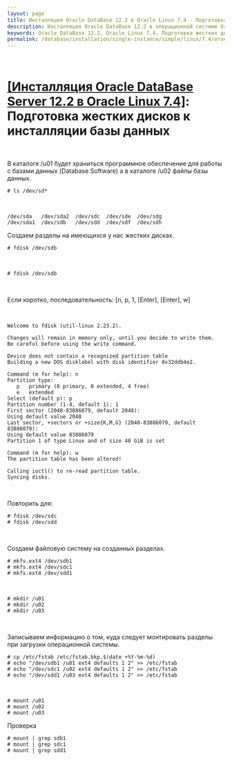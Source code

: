 ```yaml
---
layout: page
title: Инсталляция Oracle DataBase 12.2 в Oracle Linux 7.4 - Подготовка жестких дисков к инсталляции базы данных
description: Инсталляция Oracle DataBase 12.2 в операционной системе Oracle Linux 7.4 - Подготовка жестких дисков к инсталляции базы данных
keywords: Oracle DataBase 12.2, Oracle Linux 7.4, Подготовка жестких дисков
permalink: /database/installation/single-instance/simple/linux/7.4/oracle/12.2/prepare-hdd-to-install-oracle/
---
```


<br/>

# <a href="/database/installation/single-instance/simple/linux/7.4/oracle/12.2/">[Инсталляция Oracle DataBase Server 12.2 в Oracle Linux 7.4]</a>: Подготовка жестких дисков к инсталляции базы данных

<br/>

В каталоге /u01 будет храниться программное обеспечение для работы с базами данных (Database Software) а в каталоге /u02 файлы базы данных.

    # ls /dev/sd*

<br/>

    /dev/sda   /dev/sda2  /dev/sdc  /dev/sde  /dev/sdg
    /dev/sda1  /dev/sdb   /dev/sdd  /dev/sdf  /dev/sdh

Создаем разделы на имеющихся у нас жестких дисках.

    # fdisk /dev/sdb

<br/>

    # fdisk /dev/sdb

<br/>

Если коротко, последовательность: [n, p, 1, [Enter], [Enter], w]

<br/>

    Welcome to fdisk (util-linux 2.23.2).

    Changes will remain in memory only, until you decide to write them.
    Be careful before using the write command.

    Device does not contain a recognized partition table
    Building a new DOS disklabel with disk identifier 0x32ddb4e2.

    Command (m for help): n
    Partition type:
       p   primary (0 primary, 0 extended, 4 free)
       e   extended
    Select (default p): p
    Partition number (1-4, default 1): 1
    First sector (2048-83886079, default 2048):
    Using default value 2048
    Last sector, +sectors or +size{K,M,G} (2048-83886079, default 83886079):
    Using default value 83886079
    Partition 1 of type Linux and of size 40 GiB is set

    Command (m for help): w
    The partition table has been altered!

    Calling ioctl() to re-read partition table.
    Syncing disks.

<br/>

Повторить для:

    # fdisk /dev/sdc
    # fdisk /dev/sdd

<br/>

Создаем файловую систему на созданных разделах.

    # mkfs.ext4 /dev/sdb1
    # mkfs.ext4 /dev/sdc1
    # mkfs.ext4 /dev/sdd1

<br/>

    # mkdir /u01
    # mkdir /u02
    # mkdir /u03

<br/>

Записываем информацию о том, куда следует монтировать разделы при загрузки операционной системы.

    # cp /etc/fstab /etc/fstab.bkp.$(date +%Y-%m-%d)
    # echo "/dev/sdb1 /u01 ext4 defaults 1 2" >> /etc/fstab
    # echo "/dev/sdc1 /u02 ext4 defaults 1 2" >> /etc/fstab
    # echo "/dev/sdd1 /u03 ext4 defaults 1 2" >> /etc/fstab

<br/>

    # mount /u01
    # mount /u02
    # mount /u03

Проверка

    # mount | grep sdb1
    # mount | grep sdc1
    # mount | grep sdd1
